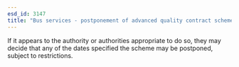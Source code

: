 ```yaml
---
esd_id: 3147
title: "Bus services - postponement of advanced quality contract scheme"
---
```


If it appears to the authority or authorities appropriate to do so, they may decide that any of the dates specified the scheme may be postponed, subject to restrictions.

